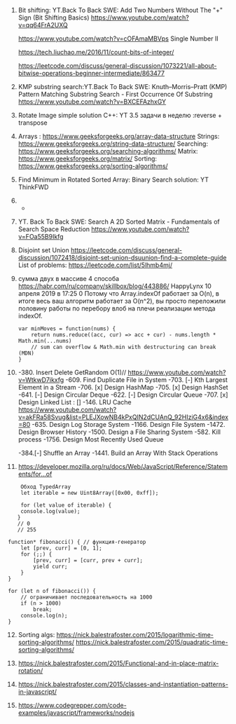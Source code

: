1. Bit shifting: YT.Back To Back SWE:
   Add Two Numbers Without The "+" Sign (Bit Shifting Basics)
   https://www.youtube.com/watch?v=qq64FrA2UXQ

   https://www.youtube.com/watch?v=cOFAmaMBVps Single Number II

   https://tech.liuchao.me/2016/11/count-bits-of-integer/

   https://leetcode.com/discuss/general-discussion/1073221/all-about-bitwise-operations-beginner-intermediate/863477

2. KMP substring search:YT.Back To Back SWE:
   Knuth–Morris–Pratt (KMP) Pattern Matching Substring Search - First Occurrence Of Substring
   https://www.youtube.com/watch?v=BXCEFAzhxGY

3. Rotate Image simple solution C++: YT 3.5 задачи в неделю :reverse + transpose

4. Arrays : https://www.geeksforgeeks.org/array-data-structure
   Strings: https://www.geeksforgeeks.org/string-data-structure/
   Searching: https://www.geeksforgeeks.org/searching-algorithms/
   Matrix: https://www.geeksforgeeks.org/matrix/
   Sorting: https://www.geeksforgeeks.org/sorting-algorithms/

5. Find Minimum in Rotated Sorted Array: Binary Search solution: YT ThinkFWD

6. -

7. YT. Back To Back SWE: Search A 2D Sorted Matrix - Fundamentals of Search Space Reduction
   https://www.youtube.com/watch?v=FOa55B9Ikfg

8. Disjoint set Union
   https://leetcode.com/discuss/general-discussion/1072418/disjoint-set-union-dsuunion-find-a-complete-guide
   List of problems: https://leetcode.com/list/5lhmb4mj/

9. сумма двух в массиве 4 способа https://habr.com/ru/company/skillbox/blog/443886/
   HappyLynx
   10 апреля 2019 в 17:25 0
   Потому что Array.indexOf работает за O(n), в итоге весь ваш алгоритм работает за O(n^2), вы просто переложили половину работы по перебору влоб на плечи реализации метода indexOf.

   ```
   var minMoves = function(nums) {
       return nums.reduce((acc, cur) => acc + cur) - nums.length * Math.min(...nums)
       // sum can overflow & Math.min with destructuring can break (MDN)
   }
   ```

10. -380. Insert Delete GetRandom O(1)// https://www.youtube.com/watch?v=WtkwD7ikxfg
    -609. Find Duplicate File in System
    -703. [-] Kth Largest Element in a Stream
    -706. [x] Design HashMap
    -705. [x] Design HashSet
    -641. [-] Design Circular Deque
    -622. [-] Design Circular Queue
    -707. [x] Design Linked List : []
    -146. LRU Cache https://www.youtube.com/watch?v=akFRa58Svug&list=PLEJXowNB4kPxQIN2dCUAnQ_92HIziG4x6&index=80
    -635. Design Log Storage System
    -1166. Design File System
    -1472. Design Browser History
    -1500. Design a File Sharing System
    -582. Kill process
    -1756. Design Most Recently Used Queue

    -384.[-] Shuffle an Array
    -1441. Build an Array With Stack Operations

11. https://developer.mozilla.org/ru/docs/Web/JavaScript/Reference/Statements/for...of

```
    Обход TypedArray
    let iterable = new Uint8Array([0x00, 0xff]);

    for (let value of iterable) {
    console.log(value);
   }
   // 0
   // 255

```

```
function* fibonacci() { // функция-генератор
    let [prev, curr] = [0, 1];
    for (;;) {
        [prev, curr] = [curr, prev + curr];
        yield curr;
    }
}

for (let n of fibonacci()) {
    // ограничивает последовательность на 1000
    if (n > 1000)
        break;
    console.log(n);
}

```

12. Sorting algs:
    https://nick.balestrafoster.com/2015/logarithmic-time-sorting-algorithms/
    https://nick.balestrafoster.com/2015/quadratic-time-sorting-algorithms/

13. https://nick.balestrafoster.com/2015/Functional-and-in-place-matrix-rotation/

14. https://nick.balestrafoster.com/2015/classes-and-instantiation-patterns-in-javascript/

15. https://www.codegrepper.com/code-examples/javascript/frameworks/nodejs
